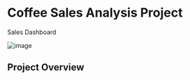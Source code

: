 # Coffee Sales Analysis Project
Sales Dashboard

![image](https://github.com/marymaerasga/Coffee-Sales-Dashboard/assets/86357387/3e0088a9-9026-4be1-863b-f3235e65fb5a)

## Project Overview
